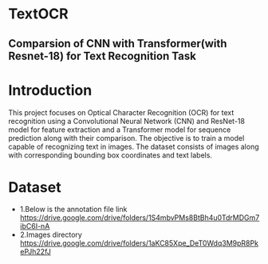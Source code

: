 # TextOCR
## Comparsion of CNN with Transformer(with Resnet-18) for Text Recognition Task 
# Introduction
This project focuses on Optical Character Recognition (OCR) for text recognition using a Convolutional Neural Network (CNN) and ResNet-18 model for feature extraction and a Transformer model for sequence prediction along with their comparison. The objective is to train a model capable of recognizing text in images. The dataset consists of images along with corresponding bounding box coordinates and text labels.


# Dataset 
* 1.Below is the annotation file link
https://drive.google.com/drive/folders/1S4mbvPMs8BtBh4u0TdrMDGm7ibC6I-nA
* 2.Images directory 
https://drive.google.com/drive/folders/1aKC85Xpe_DeT0Wdq3M9pR8PkePJh22fJ
